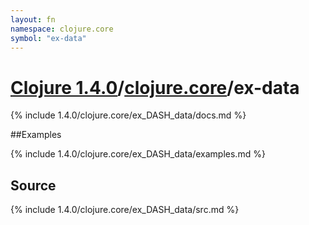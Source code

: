 ```yaml
---
layout: fn
namespace: clojure.core
symbol: "ex-data"
---
```


# [Clojure 1.4.0](../../)/[clojure.core](../)/ex-data

{% include 1.4.0/clojure.core/ex_DASH_data/docs.md %}

##Examples

{% include 1.4.0/clojure.core/ex_DASH_data/examples.md %}
## Source
{% include 1.4.0/clojure.core/ex_DASH_data/src.md %}

